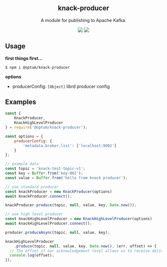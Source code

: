 <h2 align="center">
  knack-producer
</h2>

<p align="center">
  A module for publishing to Apache Kafka.
</p>

<p align="center">
     <a href="https://www.npmjs.com/package/@optum/knack-producer"><img src="https://img.shields.io/npm/v/@optum/knack-producer?color=blue"></a>
  <a href="https://github.com/xojs/xo"><img src="https://img.shields.io/badge/code_style-XO-5ed9c7.svg"></a>
</p>

## Usage

<b>first things first...</b>

```shell
$ npm i @optum/knack-producer
```

<b>options</b>

- producerConfig: `[Object]` librd producer config

## Examples

```js
const {
    KnackProducer, 
    KnackHighLevelProducer
} = require('@optum/knack-producer');

const options = {
    producerConfig: {
        'metadata.broker.list': ['localhost:9092']
    }
};

// example data
const topic = 'knack-test-topic-v1';
const key = Buffer.from('key-001');
const value = Buffer.from('hello from knack producer');

// use standard producer
const knackProducer = new KnackProducer(options)
await knackProducer.connect();

knackProducer.produce(topic, null, value, key, Date.now());

// use high level producer
const knackHighLevelProducer = new KnackHighLevelProducer(options)
await knackHighLevelProducer.connect();

producer.produceAsync(topic, null, value, key);

knackHighLevelProducer
    .produce(topic, null, value, key, Date.now(), (err, offset) => {
  // The offset if our acknowledgement level allows us to receive delivery offsets
  console.log(offset);
});
```


